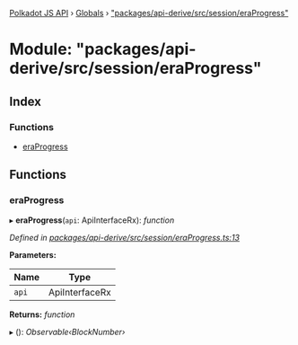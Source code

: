 [Polkadot JS API](../README.md) › [Globals](../globals.md) › ["packages/api-derive/src/session/eraProgress"](_packages_api_derive_src_session_eraprogress_.md)

# Module: "packages/api-derive/src/session/eraProgress"

## Index

### Functions

* [eraProgress](_packages_api_derive_src_session_eraprogress_.md#eraprogress)

## Functions

###  eraProgress

▸ **eraProgress**(`api`: ApiInterfaceRx): *function*

*Defined in [packages/api-derive/src/session/eraProgress.ts:13](https://github.com/polkadot-js/api/blob/3989ae67b2/packages/api-derive/src/session/eraProgress.ts#L13)*

**Parameters:**

Name | Type |
------ | ------ |
`api` | ApiInterfaceRx |

**Returns:** *function*

▸ (): *Observable‹BlockNumber›*
